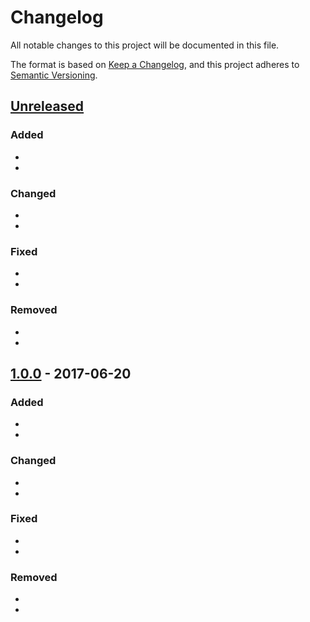 # Changelog
All notable changes to this project will be documented in this file.

The format is based on [Keep a Changelog](https://keepachangelog.com/en/1.0.0/),
and this project adheres to [Semantic Versioning](https://semver.org/spec/v2.0.0.html).

## [Unreleased]
### Added
-
- 

### Changed
-
-

### Fixed
-
-

### Removed
-
-

## [1.0.0] - 2017-06-20
### Added
-
- 

### Changed
-
-

### Fixed
-
-

### Removed
-
-

[Unreleased]: https://github.com/olivierlacan/keep-a-changelog/compare/v1.0.0...HEAD
[1.0.0]: https://github.com/olivierlacan/keep-a-changelog/compare/v0.3.0...v1.0.0